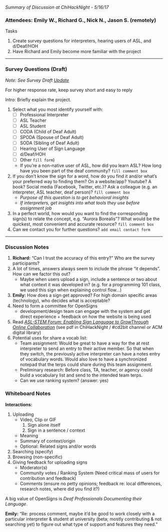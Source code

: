 _Summary of Discussion at ChiHackNight - 5/16/17_

### Attendees: Emily W., Richard G., Nick N., Jason S. (remotely)

Tasks
1. Create survey questions for interpreters, hearing users of ASL, and d/Deaf/HOH
2. Have Richard and Emily become more familiar with the project

- - -
### Survey Questions (Draft) 

*Note: See Survey Draft [Update](https://github.com/deafchi/opensigns-web/blob/master/meetings/2017-05-23.md)*

For higher response rate, keep survey short and easy to reply

Intro: Briefly explain the project.  

1. Select what you most identify yourself with:
      - [ ] Professional Interpreter
      - [ ] ASL Teacher
      - [ ] ASL Student
      - [ ] CODA (Child of Deaf Adult)
      - [ ] SPODA (Spouse of Deaf Adult)
      - [ ] SODA (Sibling of Deaf Adult)
      - [ ] Hearing User of Sign Language
      - [ ] d/Deaf/HOH
      - [ ] Other `fill form`)
    - If you’re a non-native user of ASL, how did you learn ASL? How long have you been part of the deaf community? `fill comment box`
2. If you don’t know the sign for a word, how do you find it and/or what’s your preferred way to finding them? On a website/app? Youtube? A book? Social media (Facebook, Twitter, etc.)? Ask a colleague (e.g. an interpreter, ASL teacher, deaf person)? `fill comment box`
    - _Purpose of this question is to get behavioral insights_
    - _If interpreters, get insights into what tools they use before assignment job_
3. In a perfect world, how would you want to find the corresponding sign(s) to relate the concept, e.g. “Aurora Borealis”? What would be the quickest, most convenient and accurate resource? `fill comment box`
4. Can we contact you for further questions? `add email contact form`

- - -

### Discussion Notes
1. **Richard:** “Can I trust the accuracy of this entry?” Who are the survey participants?
2. A lot of times, answers always seem to include the phrase “it depends”. How can we factor this out?
    - Maybe when users upload a sign, include a sentence or two about what context it was developed in? (e.g. for a programming 101 class, we used this sign when explaining control flow...)
3. **Emily:** How does a sign get approved? For high domain specific areas (technology), who decides what is acceptable? 
4. Need to form a committee for OpenSigns
    - development/design team can engage with the system and get direct experience + feedback on how the website is being used
5. Read [*ASL-STEM Forum: Enabling Sign Language to GrowThrough Online Collaboration*](http://dl.acm.org/citation.cfm?id=1753642) (see pdf in ChiHackNight / #cd2bit channel or ACM digital library)
6. Potential uses for share a vocab list:
    - Team assignment: Would be great to have a way for the at rest interpreter to send an entry to their active member. So that when they switch, the previously active interpreter can have a notes entry of vocabulary words. Would also love to have a synchronized notepad that the terps could share during this team assignment.		 
    - Preliminary research: Before class, TA, teacher, or agency could build a vocabulary list and send to the intended team terps. 
    - Can we use ranking system? (answer: yes)

### Whiteboard Notes

**Interactions:**
1. Uploading
    - Video, Clip or GIF
      1. Sign alone itself
      2. Sign in a sentence / context
    - Meaning
    - Summary of context/origin
    - Optional: Related signs and/or words
2. Searching (specify)
3. Browsing (non-specific)
4. Giving feedback for uploading signs
    - Moderator(s)
    - Community votes / Ranking System (Need critical mass of users for contribution and feedback)
    - Comments (ensure no petty opinions; feedback re: local differences, research notes, where did you find it?)

A big value of OpenSigns is _Deaf Professionals Documenting their Language_.

**Emily:** “Re: process comment, maybe it’d be good to work closely with a particular interpreter & student at university (beta; mostly contributing & not searching yet) to figure out what type of support and features they need.” 
